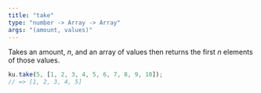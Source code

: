 ```yaml
---
title: "take"
type: "number -> Array -> Array"
args: "(amount, values)"
---
```


Takes an amount, _n_, and an array of values then returns the first _n_
elements of those values.

```javascript
ku.take(5, [1, 2, 3, 4, 5, 6, 7, 8, 9, 10]);
// => [1, 2, 3, 4, 5]
```